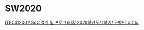# SW2020 
[ITEC412001/ SoC 설계 및 프로그래밍/ 2020학년도/ 1학기/ 문병인 교수님](https://github.com/AriAri-town/ITEC412001-SoC-2020)
